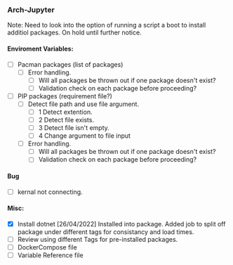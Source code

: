 ### Arch-Jupyter
Note: Need to look into the option of running a script a boot to install additiol packages. On hold until further notice.

#### Enviroment Variables:
- [ ] Pacman packages (list of packages)
    - [ ] Error handling. 
        - [ ] Will all packages be thrown out if one package doesn't exist?
        - [ ] Validation check on each package before proceeding?

- [ ] PIP packages (requirement file?)
    - [ ] Detect file path and use file argument.
        - [ ] 1 Detect extention.
        - [ ] 2 Detect file exists.
        - [ ] 3 Detect file isn't empty.
        - [ ] 4 Change argument to file input
    - [ ] Error handling. 
        - [ ] Will all packages be thrown out if one package doesn't exist?
        - [ ] Validation check on each package before proceeding?

#### Bug
- [ ] kernal not connecting.

#### Misc:
- [x] Install dotnet 
    [26/04/2022] Installed into package. Added job to split off package under different tags for consistancy and load times.
- [ ] Review using different Tags for pre-installed packages.
- [ ] DockerCompose file
- [ ] Variable Reference file
